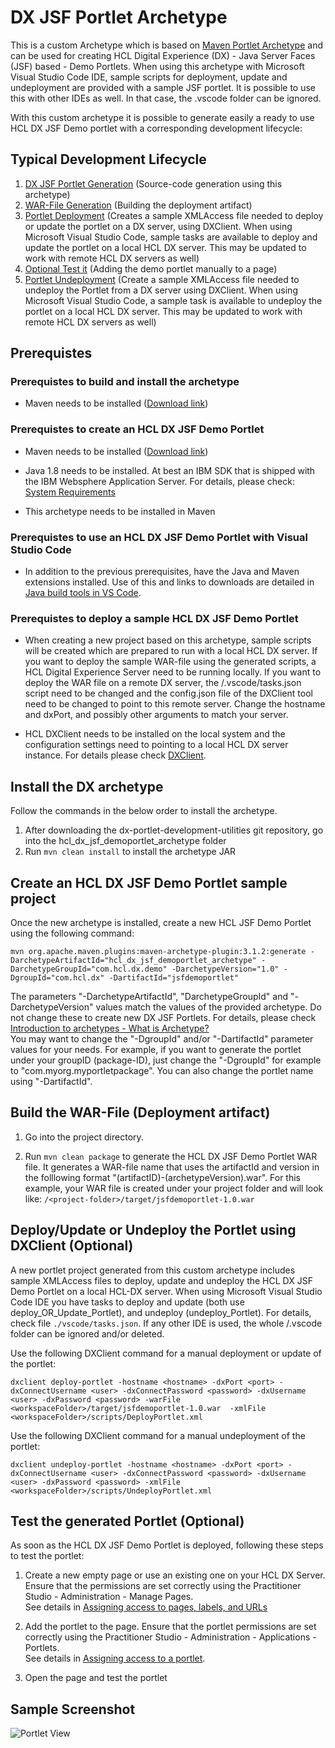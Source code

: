 # DX JSF Portlet Archetype

This is a custom Archetype which is based on [Maven Portlet Archetype](https://maven.apache.org/archetypes/maven-archetype-portlet/) and can be used for creating HCL Digital Experience (DX) - Java Server Faces (JSF) based - Demo Portlets. When using this archetype with Microsoft Visual Studio Code IDE, sample scripts for deployment, update and undeployment are provided with a sample JSF portlet. It is possible to use this with other IDEs as well. In that case, the .vscode folder can be ignored.

With this custom archetype it is possible to generate easily a ready to use HCL DX JSF Demo portlet with a corresponding development lifecycle:  

## Typical Development Lifecycle

1) [DX JSF Portlet Generation](#create-an-hcl-dx-jsf-demo-portlet-sample-project) (Source-code generation using this archetype)  
2) [WAR-File Generation](#build-the-war-file-deployment-artifact) (Building the deployment artifact)  
3) [Portlet Deployment](#deployupdate-or-undeploy-the-portlet-using-dxclient-optional) (Creates a sample XMLAccess file needed to deploy or update the portlet on a DX server, using DXClient. When using Microsoft Visual Studio Code, sample tasks are available to deploy and update the portlet on a local HCL DX server. This may be updated to work with remote HCL DX servers as well)  
4) [Optional Test it](#test-the-generated-portlet-optional) (Adding the demo portlet manually to a page)  
5) [Portlet Undeployment](#deployupdate-or-undeploy-the-portlet-using-dxclient-optional) (Create a sample XMLAccess file needed to undeploy the Portlet from a DX server using DXClient. When using Microsoft Visual Studio Code, a sample task is available to undeploy the portlet on a local HCL DX server. This may be updated to work with remote HCL DX servers as well)  

## Prerequistes

### Prerequistes to build and install the archetype

* Maven needs to be installed ([Download link](https://maven.apache.org/download.cgi))

### Prerequistes to create an HCL DX JSF Demo Portlet

* Maven needs to be installed ([Download link](https://maven.apache.org/download.cgi))  

* Java 1.8 needs to be installed. At best an IBM SDK that is shipped with the IBM Websphere Application Server. For details, please check: [System Requirements](https://support.hcltechsw.com/csm?id=kb_article&sysparm_article=KB0090156)  

* This archetype needs to be installed in Maven  

### Prerequistes to use an HCL DX JSF Demo Portlet with Visual Studio Code

* In addition to the previous prerequisites, have the Java and Maven extensions installed. Use of this and links to downloads are detailed in [Java build tools in VS Code](https://code.visualstudio.com/docs/java/java-build).  

### Prerequistes to deploy a sample HCL DX JSF Demo Portlet

* When creating a new project based on this archetype, sample scripts will be created which are prepared to run with a local HCL DX server. If you want to deploy the sample WAR-file using the generated scripts, a HCL Digital Experience Server need to be running locally. If you want to deploy the WAR file on a remote DX server, the /.vscode/tasks.json script need to be changed and the config.json file of the DXClient tool need to be changed to point to this remote server. Change the hostname and dxPort, and possibly other arguments to match your server.  

* HCL DXClient needs to be installed on the local system and the configuration settings need to pointing to a local HCL DX server instance. For details please check [DXClient](https://help.hcl-software.com/digital-experience/9.5/latest/extend_dx/development_tools/dxclient/).

## Install the DX archetype

Follow the commands in the below order to install the archetype.

1) After downloading the dx-portlet-development-utilities git repository, go into the hcl_dx_jsf_demoportlet_archetype folder  
2) Run ```mvn clean install``` to install the archetype JAR  

## Create an HCL DX JSF Demo Portlet sample project

Once the new archetype is installed, create a new HCL JSF Demo Portlet using the following command:  

```mvn org.apache.maven.plugins:maven-archetype-plugin:3.1.2:generate -DarchetypeArtifactId="hcl_dx_jsf_demoportlet_archetype" -DarchetypeGroupId="com.hcl.dx.demo" -DarchetypeVersion="1.0" -DgroupId="com.hcl.dx" -DartifactId="jsfdemoportlet"```

The parameters "-DarchetypeArtifactId", "DarchetypeGroupId" and "-DarchetypeVersion" values match the values of the provided archetype. Do not change these to create new DX JSF Portlets. For details, please check [Introduction to archetypes - What is Archetype?](https://maven.apache.org/guides/introduction/introduction-to-archetypes.html)  
You may want to change the "-DgroupId" and/or "-DartifactId" parameter values for your needs. For example, if you want to generate the portlet under your groupID (package-ID), just change the "-DgroupId" for example to "com.myorg.myportletpackage". You can also change the portlet name using "-DartifactId".

## Build the WAR-File (Deployment artifact)

1) Go into the project directory.  

2) Run  ```mvn clean package``` to generate the HCL DX JSF Demo Portlet WAR file. It generates a WAR-file name that uses the artifactId and version in the folllowing format "(artifactID)-(archetypeVersion).war". For this example, your WAR file is created under your project folder and will look like: ```/<project-folder>/target/jsfdemoportlet-1.0.war```

## Deploy/Update or Undeploy the Portlet using DXClient (Optional)

A new portlet project generated from this custom archetype includes sample XMLAccess files to deploy, update and undeploy the HCL DX JSF Demo Portlet on a local HCL-DX server. When using Microsoft Visual Studio Code IDE you have tasks to deploy and update (both use deploy_OR_Update_Portlet), and undeploy (undeploy_Portlet). For details, check file ```./vscode/tasks.json```. If any other IDE is used, the whole /.vscode folder can be ignored and/or deleted.  

Use the following DXClient command for a manual deployment or update of the portlet:  

```dxclient deploy-portlet -hostname <hostname> -dxPort <port> -dxConnectUsername <user> -dxConnectPassword <password> -dxUsername <user> -dxPassword <password> -warFile <workspaceFolder>/target/jsfdemoportlet-1.0.war  -xmlFile <workspaceFolder>/scripts/DeployPortlet.xml```  

Use the following DXClient command for a manual undeployment of the portlet:  

```dxclient undeploy-portlet -hostname <hostname> -dxPort <port> -dxConnectUsername <user> -dxConnectPassword <password> -dxUsername <user> -dxPassword <password> -xmlFile <workspaceFolder>/scripts/UndeployPortlet.xml```  

## Test the generated Portlet (Optional)

As soon as the HCL DX JSF Demo Portlet is deployed, following these steps to test the portlet:  

1) Create a new empty page or use an existing one on your HCL DX Server. Ensure that the permissions are set correctly using the Practitioner Studio - Administration - Manage Pages.  
See details in [Assigning access to pages, labels, and URLs](https://help.hcl-software.com/digital-experience/9.5/latest/deployment/manage/portal_admin_tools/portal_user_interface/managing_pages/h_mp_access/)  

2) Add the portlet to the page. Ensure that the portlet permissions are set correctly using the Practitioner Studio - Administration - Applications - Portlets.  
See details in [Assigning access to a portlet](https://help.hcl-software.com/digital-experience/9.5/latest/extend_dx/portlets_development/mng_portlets_apps_widgets/portlet_management/h_mport_access_portlets/).  

3) Open the page and test the portlet

## Sample Screenshot

![Portlet View](./screenshots/JSFDemoPortlet.png)  
